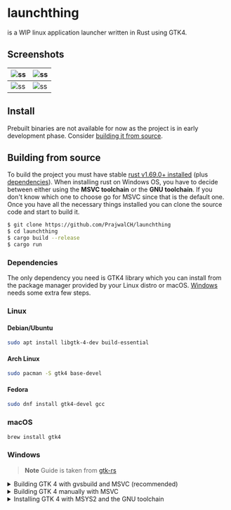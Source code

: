 # launchthing

is a WIP linux application launcher written in Rust using GTK4.

## Screenshots

| ![ss][0] | ![ss][1] |
|----------|----------|
| ![ss][2] | ![ss][3] |

## Install

Prebuilt binaries are not available for now as the project is in early development phase.
Consider [building it from source](#building-from-source).

## Building from source

To build the project you must have stable [rust v1.69.0+ installed](https://www.rust-lang.org/tools/install)
(plus [dependencies](#dependencies)). When installing rust on Windows OS, you have to decide between either using
the **MSVC toolchain** or the **GNU toolchain**. If you don't know which one to choose go for MSVC since that is the
default one. Once you have all the necessary things installed you can clone the source code and start to build it.

```sh
$ git clone https://github.com/PrajwalCH/launchthing
$ cd launchthing
$ cargo build --release
$ cargo run
```

### Dependencies

The only dependency you need is GTK4 library which you can install from the package manager provided by your Linux
distro or macOS. [Windows](#windows) needs some extra few steps.

### Linux

#### Debian/Ubuntu

```sh
sudo apt install libgtk-4-dev build-essential
```

#### Arch Linux

```sh
sudo pacman -S gtk4 base-devel
```

#### Fedora

```sh
sudo dnf install gtk4-devel gcc
```

### macOS

```sh
brew install gtk4
```

### Windows

> **Note** Guide is taken from [gtk-rs](https://gtk-rs.org/gtk4-rs/stable/latest/book/installation_windows.html)

<details>
<summary>Building GTK 4 with gvsbuild and MSVC (recommended)</summary>

#### Set Rust toolchain to MSVC

Set the Rust toolchain to MSVC by executing:

```
rustup default stable-msvc
```

#### Build GTK 4

Follow the [gvsbuild docs to build GTK 4](https://github.com/wingtk/gvsbuild#development-environment).
When choosing the GTK version to build, select `gtk4` instead of `gtk3`:

```
gvsbuild build gtk4
```

#### Update `Path` environment variable

1. Update your `Path` environment variable to include the GTK 4 libraries:
    1. Go to settings -> Search and open `Advanced system settings` -> Click on `Environment variables`
    2. Select `Path` -> Click on `Edit` -> Add `C:\gtk-build\gtk\x64\release\bin`

</details>

<details>
<summary>Building GTK 4 manually with MSVC</summary>

If it's not possible to build with `gvsbuild` (or you want to customize your build), you
can build GTK 4 and the minimum dependencies you need manually.

#### Set Rust toolchain to MSVC

Set the Rust toolchain to MSVC by executing:

```
rustup default stable-msvc
```

#### Visual Studio

Install Visual Studio Community from [visualstudio.microsoft.com](https://visualstudio.microsoft.com/de/vs/community/).
Make sure to check the box "Desktop development with C++" during the installation process.

![vs-install](https://github.com/PrajwalCH/launchthing/assets/42384293/cf09d57b-bd75-4485-99dd-98a956f9c753)

#### Git

Download git from [gitforwindows.org](https://gitforwindows.org/).

#### CMake

Download CMake from [https://cmake.org/download/](https://cmake.org/download/)

#### Python

Download python from [python.org](https://www.python.org/downloads).
Make sure to opt in to adding Python to your Path during the installation process.

#### Meson

Install meson by executing:

```powershell
pip install meson ninja
```

#### Gettext 0.21

Download Gettext 0.21 from [mlocati.github.io](https://mlocati.github.io/articles/gettext-iconv-windows.html).
Make sure to select the static version.

#### Pkg-config

Download pkg-config-lite from [sourceforge.net](https://sourceforge.net/projects/pkgconfiglite/).
Then extract and unpack it in `C:/`, so that the executable is in `C:\pkg-config-lite-0.28-1\bin`.

#### Update environment variables

1. Go to settings -> Search and open `Advanced system settings` -> Click on `Environment variables`
2. Select `Path` -> Click on `Edit` -> Add the following entries:

    ```
    C:\pkg-config-lite-0.28-1\bin
    C:\gnome\bin
    ```
3. Go back to `Environment variables`
4. Under `User variables` click on `New` and add:

    - Variable name: `PKG_CONFIG_PATH`
    - Variable value: `C:\gnome\lib\pkgconfig`

#### Compile and install GTK 4

From the Windows start menu, search for `x64 Native Tools Command Prompt for VS 2019`.
That will open a terminal configured to use MSVC x64 tools.
From there, run the following commands:

```cmd
cd /
git clone https://gitlab.gnome.org/GNOME/gtk.git --depth 1
git clone https://gitlab.gnome.org/GNOME/libxml2.git --depth 1
git clone https://gitlab.gnome.org/GNOME/librsvg.git --depth 1

:: Make sure that cmd finds pkg-config-lite when searching for pkg-config
where pkg-config

cd gtk
meson setup builddir --prefix=C:/gnome -Dbuild-tests=false -Dmedia-gstreamer=disabled
meson install -C builddir
cd /

cd libxml2
cmake -S . -B build -D CMAKE_BUILD_TYPE=Release -D CMAKE_INSTALL_PREFIX=C:\gnome -D LIBXML2_WITH_ICONV=OFF -D LIBXML2_WITH_LZMA=OFF -D LIBXML2_WITH_PYTHON=OFF -D LIBXML2_WITH_ZLIB=OFF
cmake --build build --config Release
cmake --install build
cd /

cd librsvg/win32
where python
nmake /f generate-msvc.mak generate-nmake-files PYTHON=<output from last command>
xcopy /s C:\gnome\include\cairo C:\gnome\include
nmake /f Makefile.vc CFG=release install PREFIX=C:\gnome
cd /
```

</details>

<details>
<summary>Installing GTK 4 with MSYS2 and the GNU toolchain</summary>

#### Remove residues from the MSVC toolchain

If you used the MSVC toolchain before, make sure to revert all changes you made to environment variables during the
installation process.

#### MSYS2

Install MSYS2 from [www.msys2.org](https://www.msys2.org/)

#### Install GTK 4

From the Windows start menu, search for `MSYS2 MinGW 64-bit`.
That will open a terminal configured to use MinGW x64 tools.
There, execute the following commands to install `GTK 4`, `pkgconf` and `gcc`.

```sh
pacman -S mingw-w64-x86_64-gtk4 mingw-w64-x86_64-gettext mingw-w64-x86_64-libxml2 mingw-w64-x86_64-librsvg mingw-w64-x86_64-pkgconf mingw-w64-x86_64-gcc
```

#### Update `Path` environment variable

1. Go to settings -> Search and open `Advanced system settings` -> Click on `Environment variables`
2. Select `Path` -> Click on `Edit` -> Add the following three entries:

```
C:\msys64\mingw64\include
C:\msys64\mingw64\bin
C:\msys64\mingw64\lib
```

#### Setup the GNU toolchain for Rust

The default toolchain on windows is `stable-msvc`.
To switch to `stable-gnu`, run the following commands from your terminal:

1. `rustup toolchain install stable-gnu`
2. `rustup default stable-gnu`

</details>

[//]: # (ImageLinks)

[//]: # (@formatter:off)
[0]: https://github.com/PrajwalCH/launchthing/assets/42384293/8193e954-0f86-4796-9e5c-f8ca5ca11c06
[1]: https://github.com/PrajwalCH/launchthing/assets/42384293/fcfe956f-ca97-4e83-bda1-b8baffad1606
[2]: https://github.com/PrajwalCH/launchthing/assets/42384293/43719c03-77cc-4ba6-bb3a-0d1c29ed1a23
[3]: https://github.com/PrajwalCH/launchthing/assets/42384293/b54cc67a-84ac-43fe-9ede-e5c652d5c9c7
[//]: # (@formatter:on)

